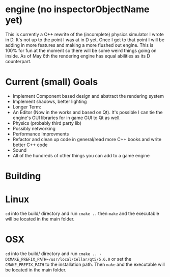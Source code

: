 # engine (no inspectorObjectName yet)
This is currently a C++ rewrite of the (incomplete) physics simulator I wrote in D. It's not up to the point I was at in D yet. Once I get to that point I will be adding in more features and making a more flushed out engine. This is 100% for fun at the moment so there will be some weird things going on inside. As of May 6th the rendering engine has equal abilities as its D counterpart.
# Current (small) Goals
* Implement Component based design and abstract the rendering system
* Implement shadows, better lighting
* Longer Term:
 * An Editor (Now in the works and based on Qt). It's possible I can tie the engine's GUI libraries for in game GUI to Qt as well.
 * Physics (probably third party lib)
 * Possibly networking
 * Performance Improvments
 * Refactor and clean up code in general/read more C++ books and write better C++ code
 * Sound
 * All of the hundreds of other things you can add to a game engine
 
# Building
# Linux
`cd` into the build/ directory and run `cmake ..` then `make` and the executable will be located in the main folder.
# OSX
`cd` into the build/ directory and run `cmake .. -DCMAKE_PREFIX_PATH=/usr/local/Cellar/qt5/5.6.0` or set the `CMAKE_PREFIX_PATH` to the installation path. Then `make` and the executable will be located in the main folder.
